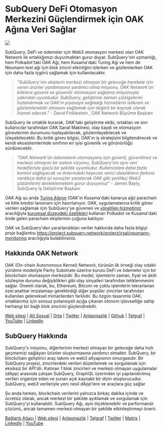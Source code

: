 # SubQuery DeFi Otomasyon Merkezini Güçlendirmek için OAK Ağına Veri Sağlar

![](https://miro.medium.com/max/1400/0*R-MluHyL9bHAEboa)

SubQuery, DeFi ve ödemeler için Web3 otomasyon merkezi olan OAK Network ile ortaklığımızı duyurmaktan gurur duyar. SubQuery'nin uzmanlığı, hem Polkadot'taki OAK Ağı, hem Kusama'daki Turing Ağı ve hem de Neumann test ağı için blok zinciri etkinliğini izlerken ve gözlemlerken OAK için daha fazla içgörü sağlamak için kullanılacaktır.

> _"SubQuery'nin ekiplerin merkezi olmayan bir geleceğe harekete izin veren ürünler yaratmasına yardımcı olma misyonu, OAK Network'ün kitlelere güvenli ve güvenilir otomasyon sağlama misyonuyla yakından uyumludur. SubQuery, geliştirme zaman çizelgelerini hızlandırmak ve OAK'ın piyasaya sağladığı hizmetlerin istikrarlı ve gözlemlenebilir olmasını sağlamak için değerli bir kaynak olarak hizmet edecek."_ - David Finklestein , OAK Network Büyüme Başkanı

SubQuery ile ortaklık kurarak, OAK'taki geliştirme ekibi, ortakları ve son kullanıcılar tarafından OAK Sanal Makinesi, olay kaydı ve otomasyon görevlerinin durumunu toplayabilecek, gözlemleyebilecek ve izleyebilecektir. Bu kritik görev bilgisi, OAK'ın iş stratejisini bilgilendirecek ve kendi ekosistemlerinde sınıfının en iyisi güvenlik ve görünürlüğü sürdürecektir.

> _"OAK Network'ün ödemelerin otomasyonu için güvenli, güvenilmez ve merkezi olmayan bir sistem vizyonu, SubQuery'nin aynı veri hedefleriyle güçlü bir şekilde uyumludur. Kullanıcılara daha fazla kontrol sağlayacak ve önlerindeki heyecan verici olasılıkların farkına vardıkça daha iyi sonuçlar yaratacak OAK gibi yenilikçi Web3 çözümlerini desteklemekten gurur duyuyoruz"_ - James Bayly, SubQuery İş Geliştirme Başkanı

OAK Ağı şu anda [Turing Ağının](https://oak.tech/turing/crowdloan/) (OAK'ın Kusama'daki kanarya ağı) parachain ve kitle kredisi lansmanı için hazırlanıyor. OAK, uygulamalarına kritik görev verileri sağlamak için SubQuery'ye güvenen ve [yönetilen hizmetimiz](https://project.subquery.network/) aracılığıyla [kurumsal düzeydeki özellikleri](../blogs/20211228-enterprise-hosted.md) kullanan Polkadot ve Kusama'daki önde gelen parachain ekiplerinin çoğuna katılıyor.

OAK ve SubQuery'den yararlandıkları veriler hakkında daha fazla bilgiyi proje bağlantısı https://project.subquery.network/project/irsal/neumann-monitoring aracılığıyla bulabilirsiniz.

## Hakkında OAK Network

OAK (On-chain Autonomous Kernel) Network, türünün ilk örneği olay odaklı yürütme modeliyle Parity Substrate üzerine kurulu DeFi ve ödemeler için bir blockchain otomasyon merkezidir. Bu model, işlemlerin zaman, fiyat ve akıllı sözleşme durumu değişiklikleri gibi olay sinyalleri tarafından tetiklenmesini sağlar. Önemli olarak, bu, Ethereum, Bitcoin ve çoklu işlemlerin tekrarlanan özel anahtar imzalamayı gerektirdiği diğer popüler zincirler tarafından kullanılan geleneksel mimarilerden farklıdır. Bu özgün tasarımla OAK, ortaklarımız için sonsuz potansiyeli açığa çıkaran otonom işlevselliğe sahip herhangi bir bağlı blok zincirini güçlendirebilir.

[Web sitesi](https://oak.tech/) | [Alt Sosyal](https://app.subsocial.network/6109) | [Orta](https://medium.com/oak-blockchain) | [Twitter](https://twitter.com/oak_network) | [Anlaşmazlık](https://discord.gg/7W9UDvsbwh) | [Github](https://github.com/OAK-Foundation/) | [Telgraf](https://t.me/OAK_Announcements) | [YouTube](https://www.youtube.com/channel/UCSEu57BfQQpAfgDixfBnaNg) | [LinkedIn](https://www.linkedin.com/company/oak-blockchain/)

## SubQuery Hakkında

SubQuery's misyonu, diğerlerinin merkezi olmayan bir geleceğe daha hızlı geçmemizi sağlayan ürünler oluşturmasına yardımcı olmaktır. SubQuery, bir blockchain geliştirici araç takımı ve web3 altyapısının omurgasıdır. Bir SubQuery projesi, zincirlerdeki verileri düzenlemek ve sorgulamak için eksiksiz bir API'dir. Katman 1 blok zincirleri ve merkezi olmayan uygulamalar (dApp) arasında çalışan SubQuery, GraphQL üzerinden iyi yapılandırılmış verileri organize eden ve sunan açık kaynaklı bir dizin oluşturucudur. SubQuery, web3 verileriyle yeni nesil dApp'lere ve araçlara güç sağlar

Şu anda herkes, blockchain verilerini yalnızca birkaç dakika içinde ve ücretsiz olarak, ancak merkezi bir şekilde ayıklamak ve sorgulamak için SubQuery'yi kullanabilir. SubQuery Ağı, aynı ölçeklenebilir ve performanslı çözümü, ancak tamamen merkezi olmayan bir şekilde etkinleştirmeyi önerir.

​​[Bağlantı Ağacı](https://linktr.ee/subquerynetwork) | [Web sitesi](https://subquery.network/) | [Anlaşmazlık](https://discord.com/invite/78zg8aBSMG) | [Telgraf](https://t.me/subquerynetwork) | [Twitter](https://twitter.com/subquerynetwork) | [Matris](https://matrix.to/#/#subquery:matrix.org) | [LinkedIn](https://www.linkedin.com/company/subquery) | [YouTube](https://www.youtube.com/channel/UCi1a6NUUjegcLHDFLr7CqLw)
